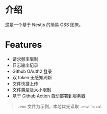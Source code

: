 # 介绍

这是一个基于 Nestjs 的简易 OSS 图床。

# Features

- 请求频率限制
- 日志输出记录
- Github OAuth2 登录
- 双 token 无感知刷新
- 文件快捷上传
- 文件类型及大小限制
- 基于 Github Action 自动部署到服务器

> `.env` 文件为示例，本地优先读取 `.env.local`
